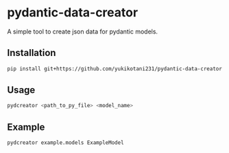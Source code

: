 # pydantic-data-creator

A simple tool to create json data for pydantic models.

## Installation

```bash
pip install git+https://github.com/yukikotani231/pydantic-data-creator
```

## Usage

```bash
pydcreator <path_to_py_file> <model_name>
```

## Example

```bash
pydcreator example.models ExampleModel
```
